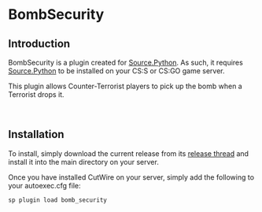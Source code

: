 # BombSecurity

## Introduction
BombSecurity is a plugin created for [Source.Python](https://github.com/Source-Python-Dev-Team/Source.Python).  As such, it requires [Source.Python](https://github.com/Source-Python-Dev-Team/Source.Python) to be installed on your CS:S or CS:GO game server.

This plugin allows Counter-Terrorist players to pick up the bomb when a Terrorist drops it.

<br>

## Installation
To install, simply download the current release from its [release thread](https://forums.sourcepython.com/viewtopic.php?t=1104) and install it into the main directory on your server.

Once you have installed CutWire on your server, simply add the following to your autoexec.cfg file:
```
sp plugin load bomb_security
```
